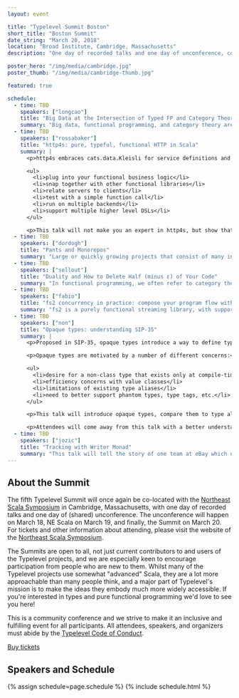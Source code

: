 ```yaml
---
layout: event

title: "Typelevel Summit Boston"
short_title: "Boston Summit"
date_string: "March 20, 2018"
location: "Broad Institute, Cambridge, Massachusetts"
description: "One day of recorded talks and one day of unconference, co-located with NE Scala."

poster_hero: "/img/media/cambridge.jpg"
poster_thumb: "/img/media/cambridge-thumb.jpg"

featured: true

schedule:
  - time: TBD
    speakers: ["longcao"]
    title: "Big Data at the Intersection of Typed FP and Category Theory"
    summary: "Big data, functional programming, and category theory aren’t just three trendy topics smashed into a talk title as bait! Foundational ideas from typed functional programming and category theory have real and practical applications for working with big data and can also be utilized to write more principled pipelines at scale. Whether it’s aggregating with monoids or writing more typesafe Spark jobs, we’ll try and bridge these topics together in a way that can be immediately useful. Some knowledge of Scala and a big data framework like Apache Hadoop, Spark, or Beam is suggested but not necessary."
  - time: TBD
    speakers: ["rossabaker"]
    title: "http4s: pure, typeful, functional HTTP in Scala"
    summary: |
      <p>http4s embraces cats.data.Kleisli for service definitions and fs2.Stream for payload processing. With its foundation on these simple types, we’ll take a whirlwind tour of how http4s can:</p>

      <ul>
        <li>plug into your functional business logic</li>
        <li>snap together with other functional libraries</li>
        <li>relate servers to clients</li>
        <li>test with a simple function call</li>
        <li>run on multiple backends</li>
        <li>support multiple higher level DSLs</li>
      </ul>

      <p>This talk will not make you an expert in http4s, but show that it’s a relatively short path to become one.</p>
  - time: TBD
    speakers: ["dordogh"]
    title: "Pants and Monorepos"
    summary: "Large or quickly growing projects that consist of many interdependent sub-projects with complex dependencies on third-party libraries can be difficult to handle with standard language build tools. Add on to that code generators and the use of multiple languages and suddenly a lot of your coding life is spent figuring out the right commands to run for the right language, and waiting for all of your code to build. This is where Pants can help! Pants is an open source build tool developed and used by Twitter, Square, Foursquare, Medium, and others. This talk will begin with a brief overview of what Pants is and how it can help, and then discuss new features we have been adding to make the tool faster. In particular, I will discuss the work we have done to restrict what is going on the JVM compile classpaths to make building Scala and Java projects faster, and the work we are doing to implement a remotely executing build system."
  - time: TBD
    speakers: ["sellout"]
    title: "Duality and How to Delete Half (minus ε) of Your Code"
    summary: "In functional programming, we often refer to category theory to explain various concepts. We’ll go over where these concepts do and don’t map well to Scala, as well as what duality is, how we can take advantage of it in Scala, and how to distinguish other concepts that are often confused with it."
  - time: TBD
    speakers: ["fabio"]
    title: "fs2 concurrency in practice: compose your program flow with streams"
    summary: "fs2 is a purely functional streaming library, with support for concurrent and nondeterministic merging of arbitrary streams. Concurrency support means that we can use Stream not only to process data in constant memory, but also as a very general abstraction for program flow: whilst IO gives us an excellent model for a single effectful action, assembling behaviour with it often has a very imperative flavour (pure, but still imperative). This talk will introduce fs2 combinators by example, and will hopefully show how we can model program flow in a declarative, high level, composable fashion. In particular, we will focus on concurrent combinators."
  - time: TBD
    speakers: ["non"]
    title: "Opaque types: understanding SIP-35"
    summary: |
      <p>Proposed in SIP-35, opaque types introduce a way to define types which only exist at compile-time. Despite some superficial similarities to value classes, opaque types are significantly more flexible and introduce a number of exciting new possibilities in the Scala design space.</p>

      <p>Opaque types are motivated by a number of different concerns:</p>

      <ul>
        <li>desire for a non-class type that exists only at compile-time</li>
        <li>efficiency concerns with value classes</li>
        <li>limitations of existing type aliases</li>
        <li>need to better support phantom types, type tags, etc.</li>
      </ul>

      <p>This talk will introduce opaque types, compare them to type aliases and value classes (their two nearest cousins) and then walk through some examples of using opaque types. The focus will be on advantages of using opaque types versus other encodings, including looking at how various types are represented by the JVM at runtime. The talk does not assume in-depth knowledge of the Scala compiler and will motivate the code using plausible real world examples.</p>

      <p>Attendees will come away from this talk with a better understanding of what SIP-35 means, why it was proposed, and how it could change how we write Scala code for the better.</p>
  - time: TBD
    speakers: ["jozic"]
    title: "Tracking with Writer Monad"
    summary: "This talk will tell the story of one team at eBay which used to do data tracking in a healthy side-effecting manner. Until the team realized that it’s not that healthy. The solution was found in a Writer Monad (residing in the cats library) as well as in the fact that the writer monad can stay in shades. Some people, especially when they are new to typed FP, don’t like/feel comfortable to see words like Semigroup, Traversable, Writer and such in their domain code. The talk will show how those “scary” parts can be “hidden” by domain specific extension methods."
---
```


## About the Summit

The fifth Typelevel Summit will once again be co-located with the [Northeast Scala Symposium](http://www.nescala.org/) in Cambridge, Massachusetts, with one day of recorded talks and one day of (shared) unconference.
The unconference will happen on March 18, NE Scala on March 19, and finally, the Summit on March 20.
For tickets and other information about attending, please visit the website of the [Northeast Scala Symposium](http://www.nescala.org/).

The Summits are open to all, not just current contributors to and users of the Typelevel projects, and we are especially keen to encourage participation from people who are new to them.
Whilst many of the Typelevel projects use somewhat "advanced" Scala, they are a lot more approachable than many people think, and a major part of Typelevel's mission is to make the ideas they embody much more widely accessible.
If you're interested in types and pure functional programming we'd love to see you here!

This is a community conference and we strive to make it an inclusive and fulfilling event for all participants. All attendees, speakers, and organizers must abide by the [Typelevel Code of Conduct](/conduct.html).

<a class="btn large" href="https://www.meetup.com/nescala/events/247144352/">Buy tickets</a>

## Speakers and Schedule

{% assign schedule=page.schedule %}
{% include schedule.html %}
